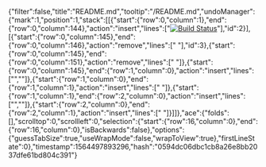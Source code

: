{"filter":false,"title":"README.md","tooltip":"/README.md","undoManager":{"mark":1,"position":1,"stack":[[{"start":{"row":0,"column":1},"end":{"row":0,"column":144},"action":"insert","lines":["[![Build Status](https://travis-ci.org/richdevelopments/ecommerce-app.svg?branch=master)](https://travis-ci.org/richdevelopments/ecommerce-app)"],"id":2}],[{"start":{"row":0,"column":145},"end":{"row":0,"column":146},"action":"remove","lines":[" "],"id":3},{"start":{"row":0,"column":145},"end":{"row":0,"column":151},"action":"remove","lines":["      "]},{"start":{"row":0,"column":145},"end":{"row":1,"column":0},"action":"insert","lines":["",""]},{"start":{"row":1,"column":0},"end":{"row":1,"column":1},"action":"insert","lines":[" "]},{"start":{"row":1,"column":1},"end":{"row":2,"column":0},"action":"insert","lines":["",""]},{"start":{"row":2,"column":0},"end":{"row":2,"column":1},"action":"insert","lines":[" "]}]]},"ace":{"folds":[],"scrolltop":0,"scrollleft":0,"selection":{"start":{"row":16,"column":0},"end":{"row":16,"column":0},"isBackwards":false},"options":{"guessTabSize":true,"useWrapMode":false,"wrapToView":true},"firstLineState":0},"timestamp":1564497893296,"hash":"0594dc06dbc1cb8a26e8bb2037dfe61bd804c391"}